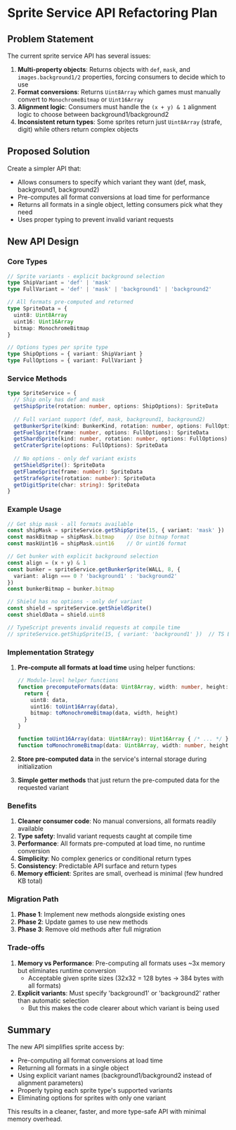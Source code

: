 # Sprite Service API Refactoring Plan

## Problem Statement

The current sprite service API has several issues:

1. **Multi-property objects**: Returns objects with `def`, `mask`, and `images.background1/2` properties, forcing consumers to decide which to use
2. **Format conversions**: Returns `Uint8Array` which games must manually convert to `MonochromeBitmap` or `Uint16Array`
3. **Alignment logic**: Consumers must handle the `(x + y) & 1` alignment logic to choose between background1/background2
4. **Inconsistent return types**: Some sprites return just `Uint8Array` (strafe, digit) while others return complex objects

## Proposed Solution

Create a simpler API that:
- Allows consumers to specify which variant they want (def, mask, background1, background2)
- Pre-computes all format conversions at load time for performance
- Returns all formats in a single object, letting consumers pick what they need
- Uses proper typing to prevent invalid variant requests

## New API Design

### Core Types

```typescript
// Sprite variants - explicit background selection
type ShipVariant = 'def' | 'mask'
type FullVariant = 'def' | 'mask' | 'background1' | 'background2'

// All formats pre-computed and returned
type SpriteData = {
  uint8: Uint8Array
  uint16: Uint16Array
  bitmap: MonochromeBitmap
}

// Options types per sprite type
type ShipOptions = { variant: ShipVariant }
type FullOptions = { variant: FullVariant }
```

### Service Methods

```typescript
type SpriteService = {
  // Ship only has def and mask
  getShipSprite(rotation: number, options: ShipOptions): SpriteData
  
  // Full variant support (def, mask, background1, background2)
  getBunkerSprite(kind: BunkerKind, rotation: number, options: FullOptions): SpriteData
  getFuelSprite(frame: number, options: FullOptions): SpriteData
  getShardSprite(kind: number, rotation: number, options: FullOptions): SpriteData
  getCraterSprite(options: FullOptions): SpriteData
  
  // No options - only def variant exists
  getShieldSprite(): SpriteData
  getFlameSprite(frame: number): SpriteData
  getStrafeSprite(rotation: number): SpriteData
  getDigitSprite(char: string): SpriteData
}
```

### Example Usage

```typescript
// Get ship mask - all formats available
const shipMask = spriteService.getShipSprite(15, { variant: 'mask' })
const maskBitmap = shipMask.bitmap    // Use bitmap format
const maskUint16 = shipMask.uint16    // Or uint16 format

// Get bunker with explicit background selection
const align = (x + y) & 1
const bunker = spriteService.getBunkerSprite(WALL, 8, {
  variant: align === 0 ? 'background1' : 'background2'
})
const bunkerBitmap = bunker.bitmap

// Shield has no options - only def variant
const shield = spriteService.getShieldSprite()
const shieldData = shield.uint8

// TypeScript prevents invalid requests at compile time
// spriteService.getShipSprite(15, { variant: 'background1' })  // TS Error!
```

### Implementation Strategy

1. **Pre-compute all formats at load time** using helper functions:
   ```typescript
   // Module-level helper functions
   function precomputeFormats(data: Uint8Array, width: number, height: number): SpriteData {
     return {
       uint8: data,
       uint16: toUint16Array(data),
       bitmap: toMonochromeBitmap(data, width, height)
     }
   }
   
   function toUint16Array(data: Uint8Array): Uint16Array { /* ... */ }
   function toMonochromeBitmap(data: Uint8Array, width: number, height: number): MonochromeBitmap { /* ... */ }
   ```

2. **Store pre-computed data** in the service's internal storage during initialization

3. **Simple getter methods** that just return the pre-computed data for the requested variant

### Benefits

1. **Cleaner consumer code**: No manual conversions, all formats readily available
2. **Type safety**: Invalid variant requests caught at compile time
3. **Performance**: All formats pre-computed at load time, no runtime conversion
4. **Simplicity**: No complex generics or conditional return types
5. **Consistency**: Predictable API surface and return types
6. **Memory efficient**: Sprites are small, overhead is minimal (few hundred KB total)

### Migration Path

1. **Phase 1**: Implement new methods alongside existing ones
2. **Phase 2**: Update games to use new methods
3. **Phase 3**: Remove old methods after full migration

### Trade-offs

1. **Memory vs Performance**: Pre-computing all formats uses ~3x memory but eliminates runtime conversion
   - Acceptable given sprite sizes (32x32 = 128 bytes → 384 bytes with all formats)
2. **Explicit variants**: Must specify 'background1' or 'background2' rather than automatic selection
   - But this makes the code clearer about which variant is being used

## Summary

The new API simplifies sprite access by:
- Pre-computing all format conversions at load time
- Returning all formats in a single object
- Using explicit variant names (background1/background2 instead of alignment parameters)
- Properly typing each sprite type's supported variants
- Eliminating options for sprites with only one variant

This results in a cleaner, faster, and more type-safe API with minimal memory overhead.
